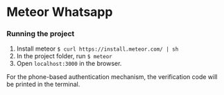  Meteor Whatsapp
==============

### Running the project

1. Install meteor `$ curl https://install.meteor.com/ | sh`
2. In the project folder, run `$ meteor`
3. Open `localhost:3000` in the browser.

For the phone-based authentication mechanism, the verification code will be printed in the terminal.
